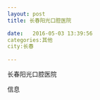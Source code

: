 ```yaml
--- 
layout: post 
title: 长春阳光口腔医院

date:   2016-05-03 13:39:56 
categories:其他  
city:长春
  
--- 
```

   
长春阳光口腔医院

信息

